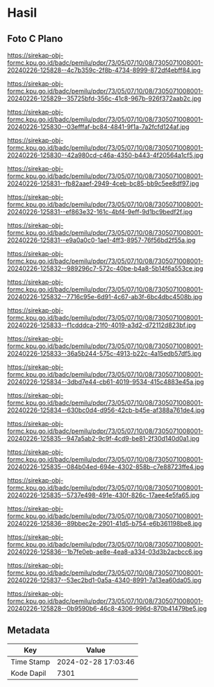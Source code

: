 # Hasil

## Foto C Plano

https://sirekap-obj-formc.kpu.go.id/badc/pemilu/pdpr/73/05/07/10/08/7305071008001-20240226-125828--4c7b359c-2f8b-4734-8999-872df4ebff84.jpg

https://sirekap-obj-formc.kpu.go.id/badc/pemilu/pdpr/73/05/07/10/08/7305071008001-20240226-125829--35725bfd-356c-41c8-967b-926f372aab2c.jpg

https://sirekap-obj-formc.kpu.go.id/badc/pemilu/pdpr/73/05/07/10/08/7305071008001-20240226-125830--03efffaf-bc84-4841-9f1a-7a2fcfd124af.jpg

https://sirekap-obj-formc.kpu.go.id/badc/pemilu/pdpr/73/05/07/10/08/7305071008001-20240226-125830--42a980cd-c46a-4350-b443-4f20564a1cf5.jpg

https://sirekap-obj-formc.kpu.go.id/badc/pemilu/pdpr/73/05/07/10/08/7305071008001-20240226-125831--fb82aaef-2949-4ceb-bc85-bb9c5ee8df97.jpg

https://sirekap-obj-formc.kpu.go.id/badc/pemilu/pdpr/73/05/07/10/08/7305071008001-20240226-125831--ef863e32-161c-4bf4-9eff-9d1bc9bedf2f.jpg

https://sirekap-obj-formc.kpu.go.id/badc/pemilu/pdpr/73/05/07/10/08/7305071008001-20240226-125831--e9a0a0c0-1ae1-4ff3-8957-76f56bd2f55a.jpg

https://sirekap-obj-formc.kpu.go.id/badc/pemilu/pdpr/73/05/07/10/08/7305071008001-20240226-125832--989296c7-572c-40be-b4a8-5b14f6a553ce.jpg

https://sirekap-obj-formc.kpu.go.id/badc/pemilu/pdpr/73/05/07/10/08/7305071008001-20240226-125832--7716c95e-6d91-4c67-ab3f-6bc4dbc4508b.jpg

https://sirekap-obj-formc.kpu.go.id/badc/pemilu/pdpr/73/05/07/10/08/7305071008001-20240226-125833--f1cdddca-21f0-4019-a3d2-d72112d823bf.jpg

https://sirekap-obj-formc.kpu.go.id/badc/pemilu/pdpr/73/05/07/10/08/7305071008001-20240226-125833--36a5b244-575c-4913-b22c-4a15edb57df5.jpg

https://sirekap-obj-formc.kpu.go.id/badc/pemilu/pdpr/73/05/07/10/08/7305071008001-20240226-125834--3dbd7e44-cb61-4019-9534-415c4883e45a.jpg

https://sirekap-obj-formc.kpu.go.id/badc/pemilu/pdpr/73/05/07/10/08/7305071008001-20240226-125834--630bc0d4-d956-42cb-b45e-af388a761de4.jpg

https://sirekap-obj-formc.kpu.go.id/badc/pemilu/pdpr/73/05/07/10/08/7305071008001-20240226-125835--947a5ab2-9c9f-4cd9-be81-2f30d140d0a1.jpg

https://sirekap-obj-formc.kpu.go.id/badc/pemilu/pdpr/73/05/07/10/08/7305071008001-20240226-125835--084b04ed-694e-4302-858b-c7e88723ffe4.jpg

https://sirekap-obj-formc.kpu.go.id/badc/pemilu/pdpr/73/05/07/10/08/7305071008001-20240226-125835--5737e498-491e-430f-826c-17aee4e5fa65.jpg

https://sirekap-obj-formc.kpu.go.id/badc/pemilu/pdpr/73/05/07/10/08/7305071008001-20240226-125836--89bbec2e-2901-41d5-b754-e6b361198be8.jpg

https://sirekap-obj-formc.kpu.go.id/badc/pemilu/pdpr/73/05/07/10/08/7305071008001-20240226-125836--1b7fe0eb-ae8e-4ea8-a334-03d3b2acbcc6.jpg

https://sirekap-obj-formc.kpu.go.id/badc/pemilu/pdpr/73/05/07/10/08/7305071008001-20240226-125837--53ec2bd1-0a5a-4340-8991-7a13ea60da05.jpg

https://sirekap-obj-formc.kpu.go.id/badc/pemilu/pdpr/73/05/07/10/08/7305071008001-20240226-125828--0b9590b6-46c8-4306-996d-870b41479be5.jpg


## Metadata

| Key        | Value               |
| ---------- | ------------------- |
| Time Stamp | 2024-02-28 17:03:46 |
| Kode Dapil | 7301                |



